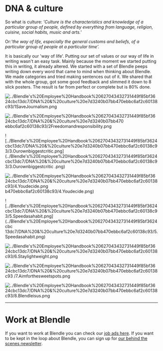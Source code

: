 # DNA & culture

So what is culture: *'Culture is the characteristics and knowledge of a particular group of people, defined by everything from language, religion, cuisine, social habits, music and arts.'*

Or:*'the way of life, especially the general customs and beliefs, of a particular group of people at a particular time'.*

It is basically our 'way of life'. Putting our set of values ​​or our way of life in writing wasn't an easy task. Mainly because the moment we started putting this in writing, it already altered. We started with a set of Blendle peeps writing down every word that came to mind when thinking about Blendle. We made categories and tried making sentences out of it. We shared that with the whole group, got some good feedback and slimmed it down to 8 slick posters. The result is far from perfect or complete but is 80% done.

![../Blendle's%20Employee%20Handbook%20627043432731449f85bf3624cbc13dc7/DNA%20&%20culture%20e7d3240b07bb470ebbc6af2c60138c93/1SaveJournalism.png](../Blendle's%20Employee%20Handbook%20627043432731449f85bf3624cbc13dc7/DNA%20&%20culture%20e7d3240b07bb470ebbc6af2c60138c93/1SaveJournalism.png)

![../Blendle's%20Employee%20Handbook%20627043432731449f85bf3624cbc13dc7/DNA%20&%20culture%20e7d3240b07bb470 ebbc6af2c60138c93/2Freedomandresponsibility.png](../Blendle's%20Employee%20Handbook%20627043432731449f85bf3624cbc13dc7/DNA%20&%20culture%20e7d3240b07bb470ebbc6af2c60138c93/2Freedomandresponsibility.png)

![../Blendle's%20Employee%20Handbook%20627043432731449f85bf3624cbc13dc7/DNA%20&%20culture%20e7d3240b07bb470ebbc6af2c60138c93/3.Ourownbiggestcritic.png](../Blendle's%20Employee%20Handbook%20627043432731449f85bf3624cbc13dc7/DNA%20&%20culture%20e7d3240b07bb470ebbc6af2c60138c93/3.Ourownbiggestcritic .png)

![../Blendle's%20Employee%20Handbook%20627043432731449f85bf3624cbc13dc7/DNA%20&%20culture%20e7d3240b07bb470ebbc6af2c60138c93/4.Youdecide.png](../Blendle's%20Employee%20Handbook%20627043432731449f85bf3624cbc13dc7/DNA%20&%20culture%20e7d3240b07bb470ebbc6af2c60138c93/4.Youdecide.png)b470ebbc6af2c60138c93/4.Youdecide.png)

![../Blendle's%20Employee%20Handbook%20627043432731449f85bf3624cbc13dc7/DNA%20&%20culture%20e7d3240b07bb470ebbc6af2c60138c93/5.Speedasahabit.png](../Blendle's%20Employee%20Handbook%20627043432731449f85bf3624cbc 13dc7/DNA%20&%20culture%20e7d3240b07bb470ebbc6af2c60138c93/5.Speedasahabit.png)

![../Blendle's%20Employee%20Handbook%20627043432731449f85bf3624cbc13dc7/DNA%20&%20culture%20e7d3240b07bb470ebbc6af2c60138c93/6.Staylightweight.png](../Blendle's%20Employee%20Handbook%20627043432731449f85bf3624cbc13dc7/DNA%20&%20culture%20e7d3240b07bb470ebbc6af2c60138c93/6.Staylightweight.png)

![../Blendle's%20Employee%20Handbook%20627043432731449f85bf3624cbc13dc7/DNA%20&%20culture%20e7d3240b07bb470ebbc6af2c60138c93 /7.Aimforthesweetspots.png](../Blendle's%20Employee%20Handbook%20627043432731449f85bf3624cbc13dc7/DNA%20&%20culture%20e7d3240b07bb470ebbc6af2c60138c93/7.Aimforthesweetspots.png)

![../Blendle's%20Employee%20Handbook%20627043432731449f85bf3624cbc13dc7/DNA%20&%20culture%20e7d3240b07bb470ebbc6af2c60138c93/8.Blendleisus.png](../Blendle's%20Employee%20Handbook%20627043432731449f85bf3624cbc13dc7/DNA%20&%20culture%20e7d3240b07bb470ebbc6af2c60138c93/8.Blendleisus.png)

---

# Work at Blendle

If you want to work at Blendle you can check our [job ads here](https://blendle.homerun.co/). If you want to be kept in the loop about Blendle, you can sign up for [our behind the scenes newsletter](https://blendle.homerun.co/yes-keep-me-posted/tr/apply?token=8092d4128c306003d97dd3821bad06f2).